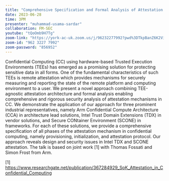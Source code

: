 ```yaml
---
title: "Comprehensive Specification and Formal Analysis of Attestation Mechanisms in Confidential Computing"
date: 2023-06-28
time: 3PM
presenter: "muhammad-usama-sardar"
collaboration: FM-SEC
youtube: "tQoOmb9H7Tg"
zoom-link: "https://york-ac-uk.zoom.us/j/96232277992?pwd%3DTkpBanZ6K2ViQkM5dC9GMDlPTHZIZz09"
zoom-id: "962 3227 7992"
zoom-password: "856952"
---
```


Confidential Computing (CC) using hardware-based Trusted Execution Environments (TEEs) has emerged as a promising solution for protecting sensitive data in all forms. One of the fundamental characteristics of such TEEs is remote attestation which provides mechanisms for securely measuring and reporting the state of the remote platform and computing environment to a user. We present a novel approach combining TEE-agnostic attestation architecture and formal analysis enabling comprehensive and rigorous security analysis of attestation mechanisms in CC. We demonstrate the application of our approach for three prominent industrial representatives, namely Arm Confidential Compute Architecture (CCA) in architecture lead solutions, Intel Trust Domain Extensions (TDX) in vendor solutions, and Secure CONtainer Environment (SCONE) in frameworks. For each of these solutions, we provide a comprehensive specification of all phases of the attestation mechanism in confidential computing, namely provisioning, initialization, and attestation protocol. Our approach reveals design and security issues in Intel TDX and SCONE attestation. The talk is based on joint work [1] with Thomas Fossati and Simon Frost from Arm.

[1] https://www.researchgate.net/publication/367284929_SoK_Attestation_in_Confidential_Computing

